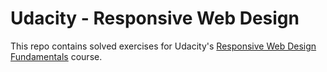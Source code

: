 # Udacity - Responsive Web Design
This repo contains solved exercises for Udacity's [Responsive Web Design Fundamentals](https://www.udacity.com/course/responsive-web-design-fundamentals--ud893) course.
